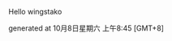 <!--- 
The README.md is auto-generated. Do not edit.
--->

Hello wingstako

generated at 10月8日星期六 上午8:45 [GMT+8]